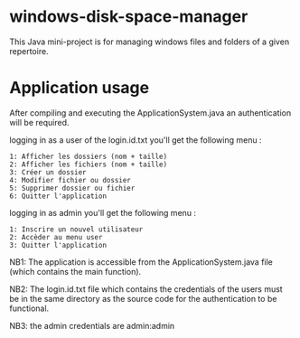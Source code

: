 # windows-disk-space-manager

This Java mini-project is for managing windows files and folders of a given repertoire.

# Application usage

After compiling and executing the ApplicationSystem.java an authentication will be required.

logging in as a user of the login.id.txt you'll get the following menu :

    1: Afficher les dossiers (nom + taille)
    2: Afficher les fichiers (nom + taille)
    3: Créer un dossier
    4: Modifier fichier ou dossier
    5: Supprimer dossier ou fichier
    6: Quitter l'application
  


logging in as admin you'll get the following menu :

    1: Inscrire un nouvel utilisateur
    2: Accèder au menu user
    3: Quitter l'application
  
  
NB1: The application is accessible from the ApplicationSystem.java file (which contains the main function).

NB2: The login.id.txt file which contains the credentials of the users must be in the same directory as the source code for the authentication to be functional.

NB3: the admin credentials are admin:admin
